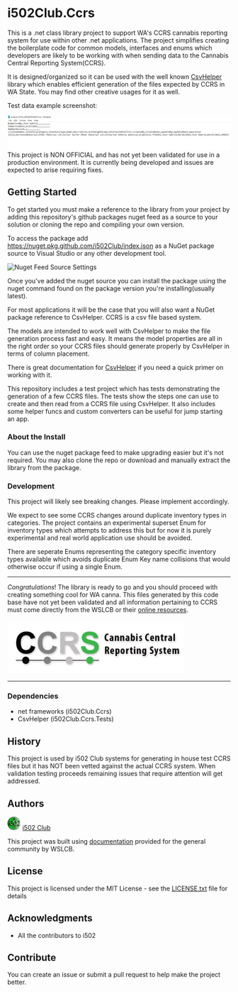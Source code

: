 # i502Club.Ccrs
This is a .net class library project to support WA's CCRS cannabis reporting system for use 
within other .net applications.  The project simplifies creating the boilerplate 
code for common models, interfaces and enums which developers are likely to 
be working with when sending data to the Cannabis Central Reporting System(CCRS).

It is designed/organized so it can be used with the well known [CsvHelper](https://github.com/JoshClose/CsvHelper) library which enables 
efficient generation of the files expected by CCRS in WA State. You may find other creative 
usages for it as well.

Test data example screenshot:

![CCRS File](i502Club.Ccrs/images/screenshot_ccrs.png)
This project is NON OFFICIAL and has not yet been validated for use in a production 
environment.  It is currently being developed and issues are expected to arise requiring 
fixes.

## Getting Started
To get started you must make a reference to the library from your project by 
adding this repository's github packages nuget feed as a source to your solution 
or cloning the repo and compiling your own version.

To access the package add https://nuget.pkg.github.com/i502Club/index.json as 
a NuGet package source to Visual Studio or any other development tool.

![Nuget Feed Source Settings](images/screenshot_nuget_settings.png)

Once you've added the nuget source you can install the package using the 
nuget command found on the package version you're installing(usually latest). 


For most applications it will be the case that you will also want a NuGet 
package reference to CsvHelper.  CCRS is a csv file based system.

The models are intended to work well with CsvHelper to make the file generation process fast 
and easy.  It means the model properties are all in the right order so your CCRS files 
should generate properly by CsvHelper in terms of column placement.

There is great documentation for [CsvHelper](https://joshclose.github.io/CsvHelper/) if you need a quick primer on working with it.

This repository includes a test project which has tests demonstrating the generation 
of a few CCRS files.  The tests show the steps one can use to create and then read 
from a CCRS file using CsvHelper. It also includes some helper funcs and 
custom converters can be useful for jump starting an app.

### About the Install
You can use the nuget package feed to make upgrading easier but it's not 
required.  You may also clone the repo or download and manually extract the library 
from the package.

### Development
This project will likely see breaking changes.  Please implement accordingly.

We expect to see some CCRS changes around duplicate inventory types 
in categories.  The project contains an experimental superset Enum for 
inventory types which attempts to address this but for now it 
is purely experimental and real world application use should be avoided. 

There are seperate Enums representing the category specific inventory 
types available which avoids duplicate Enum Key name collisions 
that would otherwise occur if using a single Enum.

---

*Congratulations*! The library is ready to go and you should proceed with creating 
something cool for WA canna.  This files generated by this code base have not yet 
been validated and all information pertaining to CCRS must come directly from the WSLCB 
or their [online resources](https://lcb.wa.gov/ccrs/resources).

![CCRS](i502Club.Ccrs/images/ccrs_logo.png)

---

### Dependencies

 * net frameworks (i502Club.Ccrs)
 * CsvHelper (i502Club.Ccrs.Tests)

## History
This project is used by i502 Club systems for generating in house test CCRS files 
but it has NOT been vetted against the actual CCRS system. When validation 
testing proceeds remaining issues that require attention will get addressed.

## Authors
[![i502 Club](i502Club.Ccrs/images/logo.png)](https://www.i502.club) [i502 Club](https://www.i502.club)

This project was built using [documentation](https://lcb.wa.gov/ccrs/resources) provided for the general community by WSLCB.

## License
This project is licensed under the MIT License - see the [LICENSE.txt](i502Club.Ccrs/License.txt) file for details

## Acknowledgments
* All the contributors to i502

## Contribute
You can create an issue or submit a pull request to help make the project better.
